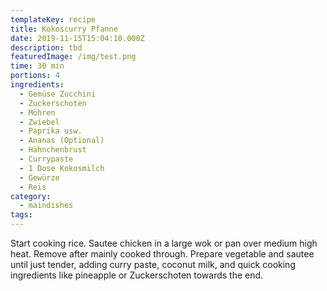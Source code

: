 ```yaml
---
templateKey: recipe
title: Kokoscurry Pfanne
date: 2019-11-15T15:04:10.000Z
description: tbd
featuredImage: /img/test.png
time: 30 min
portions: 4
ingredients:
  - Gemüse Zucchini
  - Zuckerschoten
  - Möhren
  - Zwiebel
  - Paprika usw.
  - Ananas (Optional)
  - Hähnchenbrust
  - Currypaste
  - 1 Dose Kokosmilch
  - Gewürze
  - Reis
category:
  - maindishes
tags:
---
```


Start cooking rice. Sautee chicken in a large wok or pan over medium high heat. Remove after mainly cooked through. Prepare vegetable and sautee until just tender, adding curry paste, coconut milk, and quick cooking ingredients like pineapple or Zuckerschoten towards the end.
